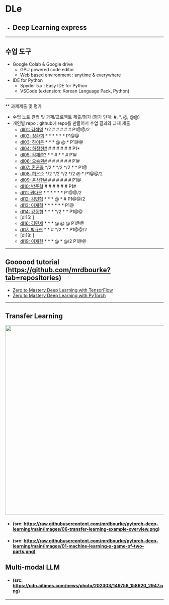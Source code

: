 # DLe
- ## Deep Learning express
---
## 수업 도구
* Google Colab & Google drive
  - GPU powered code editor
  - Web based environment : anytime & everywhere
* IDE for Python
  - Spyder 5.x : Easy IDE for Python
  - VSCode (extension: Korean Language Pack, Python)
---  

** 과제제출 및 평가
- 수업 노트 관리 및 과제/프로젝트 제출/평가 (평가 단계: #, *, @, @@)
- 개인별 repo : github에 repo를 만들어서 수업 결과와 과제 제출                
  * [dl01: 김석영](https://github.com/cheesedog-paradise/dl01) */2 # # # # # P1@@/2
  * [dl02: 정환희](https://github.com/alemskdlt/dl02) * * * * * * P1@@
  * [dl03: 하이든](https://github.com/HayDen-Gonne/dl03) * * * @ @ * P1@@
  * [dl04: 하정현#]() # # # # # # P1*
  * [dl05: 김재준?](https://github.com/jaejun22/dl05) * * # * * # P1#
  * [dl06: 오승권#]() # # # # # # P1#
  * [dl07: 혼곤졸](https://github.com/20211527/dl07) */2 * */2 */2 * * P1@
  * [dl08: 허은준](https://github.com/kukichocollis/dl08) */2 */2 */2 */2 @ * P1@@/2
  * [dl09: 윤상현#]() # # # # # # P1@
  * [dl10: 박준혁](https://github.com/20212609/dl10) # # # # # # P1#
  * [dl11: 권다은](https://github.com/daeunkk/dl11) * * * * * * P1@@/2
  * [dl12: 김민혁](https://github.com/JerryK97/dl12) * * * @ * # P1@@/2
  * [dl13: 이재혁](https://github.com/jae-hyuck/dl13) * * * * * * P1@
  * [dl14: 강동협](https://github.com/Hyup98/DL14) * * * */2 * * P1@@
  * [dl15: ]
  * [dl16: 김민제](https://github.com/mixhub10/dl16) * * * @ @ @ P1@@
  * [dl17: 박규현](https://github.com/Park20182618/dl17) * * # */2 * * P1@@/2
  * [dl18: ]
  * [dl19: 이재현](https://github.com/iamgus123/dl19) * * * @ * @/2 P1@@
  
---
## Goooood tutorial (https://github.com/mrdbourke?tab=repositories)  
- [Zero to Mastery Deep Learning with TensorFlow](https://github.com/mrdbourke/tensorflow-deep-learning)
- [Zero to Mastery Deep Learning with PyTorch](https://github.com/mrdbourke/pytorch-deep-learning)
---
## Transfer Learning 
<img src="https://github.com/mrdbourke/pytorch-deep-learning/raw/main/images/06-transfer-learning-example-overview.png" width=900 height=600>  

- #### (src: https://raw.githubusercontent.com/mrdbourke/pytorch-deep-learning/main/images/06-transfer-learning-example-overview.png)  
- #### (src: https://raw.githubusercontent.com/mrdbourke/pytorch-deep-learning/main/images/01-machine-learning-a-game-of-two-parts.png)

## Multi-modal LLM  
- #### (src: https://cdn.aitimes.com/news/photo/202303/149758_158620_2947.png)  

---
